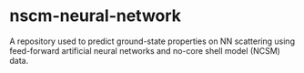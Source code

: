 # nscm-neural-network
A repository used to predict ground-state properties on NN scattering using feed-forward artificial neural networks and no-core shell model (NCSM) data.
